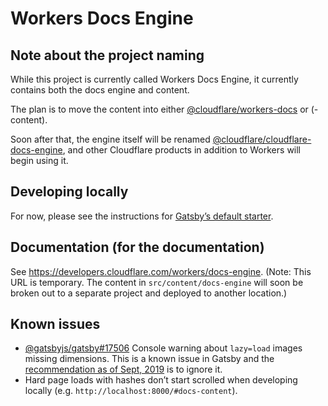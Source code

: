 # Workers Docs Engine

## Note about the project naming

While this project is currently called Workers Docs Engine, it currently contains both the docs engine and content.

The plan is to move the content into either [@cloudflare/workers-docs](https://github.com/cloudflare/workers-docs) or (-content).

Soon after that, the engine itself will be renamed [@cloudflare/cloudflare-docs-engine](https://github.com/cloudflare/cloudflare-docs-engine), and other Cloudflare products in addition to Workers will begin using it.

## Developing locally

For now, please see the instructions for [Gatsby’s default starter](https://github.com/gatsbyjs/gatsby-starter-default).

## Documentation (for the documentation)

See https://developers.cloudflare.com/workers/docs-engine. (Note: This URL is temporary. The content in `src/content/docs-engine` will soon be broken out to a separate project and deployed to another location.)

## Known issues

- [@gatsbyjs/gatsby#17506](https://github.com/gatsbyjs/gatsby/issues/17506) Console warning about `lazy=load` images missing dimensions. This is a known issue in Gatsby and the [recommendation as of Sept, 2019](https://github.com/gatsbyjs/gatsby/issues/17506#issuecomment-529904482) is to ignore it.
- Hard page loads with hashes don’t start scrolled when developing locally (e.g. `http://localhost:8000/#docs-content`).
